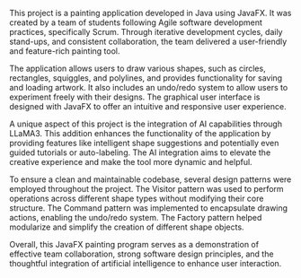 
This project is a painting application developed in Java using JavaFX. It was created by a team of students following Agile software development practices, specifically Scrum. Through iterative development cycles, daily stand-ups, and consistent collaboration, the team delivered a user-friendly and feature-rich painting tool.

The application allows users to draw various shapes, such as circles, rectangles, squiggles, and polylines, and provides functionality for saving and loading artwork. It also includes an undo/redo system to allow users to experiment freely with their designs. The graphical user interface is designed with JavaFX to offer an intuitive and responsive user experience.

A unique aspect of this project is the integration of AI capabilities through LLaMA3. This addition enhances the functionality of the application by providing features like intelligent shape suggestions and potentially even guided tutorials or auto-labeling. The AI integration aims to elevate the creative experience and make the tool more dynamic and helpful.

To ensure a clean and maintainable codebase, several design patterns were employed throughout the project. The Visitor pattern was used to perform operations across different shape types without modifying their core structure. The Command pattern was implemented to encapsulate drawing actions, enabling the undo/redo system. The Factory pattern helped modularize and simplify the creation of different shape objects.

Overall, this JavaFX painting program serves as a demonstration of effective team collaboration, strong software design principles, and the thoughtful integration of artificial intelligence to enhance user interaction.
